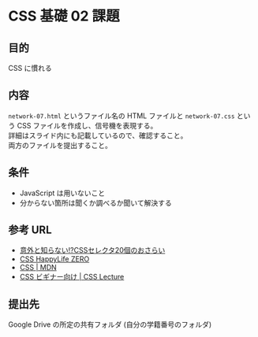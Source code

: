 CSS 基礎 02 課題
===============

目的
----
CSS に慣れる

内容
----
`network-07.html` というファイル名の HTML ファイルと `network-07.css` という CSS ファイルを作成し、信号機を表現する。  
詳細はスライド内にも記載しているので、確認すること。  
両方のファイルを提出すること。

条件
----
* JavaScript は用いないこと
* 分からない箇所は聞くか調べるか聞いて解決する

参考 URL
----
* [意外と知らない!?CSSセレクタ20個のおさらい](http://weboook.blog22.fc2.com/blog-entry-268.html)
* [CSS HappyLife ZERO](http://zero.css-happylife.com/)
* [CSS | MDN](https://developer.mozilla.org/ja/docs/Web/CSS)
* [CSS ビギナー向け | CSS Lecture](http://www.css-lecture.com/log/css-beginner/)

提出先
-----
Google Drive の所定の共有フォルダ (自分の学籍番号のフォルダ)
